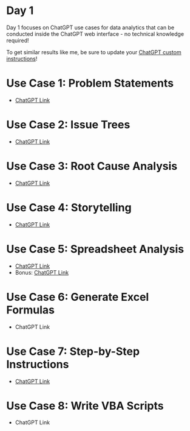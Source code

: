 # Day 1

Day 1 focuses on ChatGPT use cases for data analytics that can be conducted inside the ChatGPT web interface - no technical knowledge required!

To get similar results like me, be sure to update your [ChatGPT custom instructions](https://github.com/tobiaszwingmann/chatgpt-for-data-analytics/blob/main/Day%201/custom_instructions.md)!

# Use Case 1: Problem Statements
- [ChatGPT Link](https://chat.openai.com/share/a11d7f97-4e58-4299-bba1-f3460e99a116)

# Use Case 2: Issue Trees
- [ChatGPT Link](https://chat.openai.com/share/ea9d5287-ad76-4c2e-bcc3-da5a7893bbde)

# Use Case 3: Root Cause Analysis
- [ChatGPT Link](https://chat.openai.com/share/0923430c-a5fb-47d3-aae2-38bd2b495092)

# Use Case 4: Storytelling
- [ChatGPT Link](https://chat.openai.com/share/2092f301-3925-4dbf-9153-f99e322d760a)

# Use Case 5: Spreadsheet Analysis
- [ChatGPT Link](https://chat.openai.com/share/f6377eca-75ad-44fe-86d6-168282e77202)
- Bonus: [ChatGPT Link](https://chat.openai.com/share/c6f9a8e1-b177-4e5a-83a0-d1f7c653fa07)

# Use Case 6: Generate Excel Formulas
- ChatGPT Link

# Use Case 7: Step-by-Step Instructions
- [ChatGPT Link](https://chat.openai.com/share/3236285b-37c5-4b41-87d1-6760dcf1bf89)

# Use Case 8: Write VBA Scripts
- ChatGPT Link
